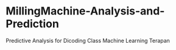 # MillingMachine-Analysis-and-Prediction
Predictive Analysis for Dicoding Class Machine Learning Terapan
